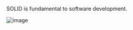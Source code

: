 SOLID is fundamental to software development.

![image](https://user-images.githubusercontent.com/3193731/140413322-f67decb0-7595-4560-ac31-b2c7115101ea.png)

